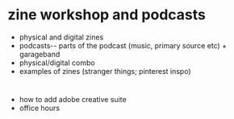 # zine workshop and podcasts

* physical and digital zines
* podcasts-- parts of the podcast (music, primary source etc) + garageband
* physical/digital combo
* examples of zines (stranger things; pinterest inspo)

#
* how to add adobe creative suite
* office hours

